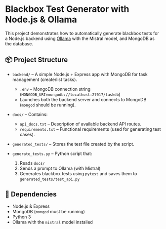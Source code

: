 # Blackbox Test Generator with Node.js & Ollama

This project demonstrates how to automatically generate blackbox tests for a Node.js backend using [Ollama](https://ollama.com/) with the Mistral model, and MongoDB as the database.

## 📦 Project Structure

- `backend/` – A simple Node.js + Express app with MongoDB for task management (create/list tasks).
  - `.env` – MongoDB connection string (`MONGODB_URI=mongodb://localhost:27017/taskdb`)
  - Launches both the backend server and connects to MongoDB (`mongod` should be running).

- `docs/` – Contains:
  - `api_docs.txt` – Description of available backend API routes.
  - `requirements.txt` – Functional requirements (used for generating test cases).

- `generated_tests/` – Stores the test file created by the script.

- `generate_tests.py` – Python script that:
  1. Reads `docs/`
  2. Sends a prompt to Ollama (with Mistral)
  3. Generates blackbox tests using `pytest` and saves them to `generated_tests/test_api.py`

## 🧠 Dependencies

- Node.js & Express
- MongoDB (`mongod` must be running)
- Python 3
- Ollama with the `mistral` model installed


